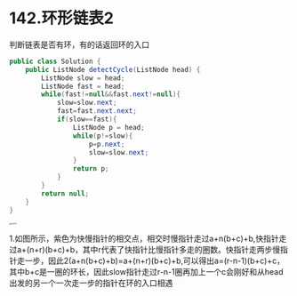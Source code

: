 # 142.环形链表2

判断链表是否有环，有的话返回环的入口

```java
public class Solution {
    public ListNode detectCycle(ListNode head) {
        ListNode slow = head;
        ListNode fast = head;
        while(fast!=null&&fast.next!=null){
            slow=slow.next;
            fast=fast.next.next;
            if(slow==fast){
                ListNode p = head;
                while(p!=slow){
                    p=p.next;
                    slow=slow.next;
                }
                return p;
            }
        }
        return null;
    }
}
```

<img src="/Users/luofan/note/leetcode/image/circle.png" alt="circle" style="zoom:25%;" />

1.如图所示，紫色为快慢指针的相交点，相交时慢指针走过a+n(b+c)+b,快指针走过a+(n+r)(b+c)+b，其中r代表了快指针比慢指针多走的圈数。快指针走两步慢指针走一步，因此2(a+n(b+c)+b)=a+(n+r)(b+c)+b,可以得出a=(r-n-1)(b+c)+c，其中b+c是一圈的环长，因此slow指针走过r-n-1圈再加上一个c会刚好和从head出发的另一个一次走一步的指针在环的入口相遇

